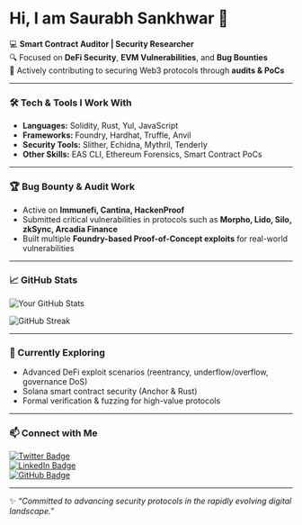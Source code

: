# Hi, I am Saurabh Sankhwar 👋  

💻 **Smart Contract Auditor | Security Researcher**  
🔍 Focused on **DeFi Security**, **EVM Vulnerabilities**, and **Bug Bounties**  
🚀 Actively contributing to securing Web3 protocols through **audits & PoCs**  

---

### 🛠 Tech & Tools I Work With
- **Languages:** Solidity, Rust, Yul, JavaScript  
- **Frameworks:** Foundry, Hardhat, Truffle, Anvil  
- **Security Tools:** Slither, Echidna, Mythril, Tenderly
- **Other Skills:** EAS CLI, Ethereum Forensics, Smart Contract PoCs  

---

### 🏆 Bug Bounty & Audit Work
- Active on **Immunefi, Cantina, HackenProof**  
- Submitted critical vulnerabilities in protocols such as **Morpho, Lido, Silo, zkSync, Arcadia Finance**  
- Built multiple **Foundry-based Proof-of-Concept exploits** for real-world vulnerabilities  


---

### 📈 GitHub Stats
![Your GitHub Stats](https://github-readme-stats.vercel.app/api?username=sau0004s&show_icons=true&theme=dark)

![GitHub Streak](https://streak-stats.demolab.com?user=sau0004s&theme=dark)

---

### 🌱 Currently Exploring
- Advanced DeFi exploit scenarios (reentrancy, underflow/overflow, governance DoS)  
- Solana smart contract security (Anchor & Rust)  
- Formal verification & fuzzing for high-value protocols  

---

### 📫 Connect with Me
[![Twitter Badge](https://img.shields.io/badge/Twitter-@SankSaurabh-blue?style=flat&logo=twitter)](https://x.com/SankSaurabh)  
[![LinkedIn Badge](https://img.shields.io/badge/LinkedIn-Saurabh%20Sankhwar-blue?style=flat&logo=linkedin)](https://www.linkedin.com/in/saurabh-sankhwar-695821140/)  
[![GitHub Badge](https://img.shields.io/badge/GitHub-Saurabh--Sankhwar-black?style=flat&logo=github)](https://github.com/Sau0004s)  

---
✨ *“Committed to advancing security protocols in the rapidly evolving digital landscape.”*  
